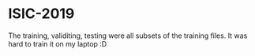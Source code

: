 # ISIC-2019

The training, validiting, testing were all subsets of the training files.
It was hard to train it on my laptop :D
